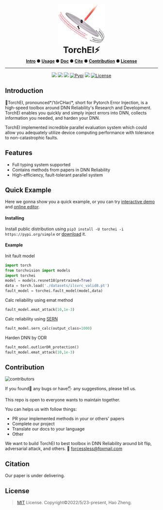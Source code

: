 <div align="center">
  <img src="https://raw.githubusercontent.com/TorchEI/TorchEI/main/assets/torchei.svg" alt="torchei_logo" align="center" style="width:30%;"  />
</div>


<h1 style = "margin:0;" align="center">TorchEI⚡</h1>

<div align = "center" style="font-weight: bold;"><a href="#introduction">Intro</a> ● <a href="#quick-example">Usage</a> ● <a href="https://TorchEI.github.com.io/TorchEI/">Doc</a>  ● <a href="#citation">Cite</a> ● <a href="#contribution" >Contribution</a> ● <a href="#license">License</a></div>

---

<div align = "center">
    <a href = "https://github.com/TorchEI/TorchEI/actions/workflows/pytest-cov.yml">
		<img src="https://github.com/TorchEI/TorchEI/actions/workflows/pytest-cov.yml/badge.svg"/></a>
	<a href="https://codecov.io/gh/TorchEI/TorchEI" > 
 		<img src="https://codecov.io/gh/TorchEI/TorchEI/branch/main/graph/badge.svg?token=0ADLQFHLCJ"/></a> 
	<a href="https://www.codacy.com/gh/TorchEI/TorchEI/dashboard?utm_source=github.com&amp;utm_medium=referral&amp;utm_content=TorchEI/TorchEI&amp;utm_campaign=Badge_Grade">
		<img src="https://app.codacy.com/project/badge/Grade/c4067d004b934d49bb4386b650c57808"/></a>
	<a href="https://pypi.org/project/torchei/"  target=”_blank”>
  		<img src="https://img.shields.io/pypi/v/torchei" alt="Pypi"></a>
    <a href="https://pypi.org/project/torchei/"  target=”_blank”>
    	<img src="https://pepy.tech/badge/torchei"/></a>
	<a href="#license">
  		<img src="https://img.shields.io/github/license/torchei/torchei" alt="License"></a>
</div>

## Introduction


👋TorchEI, pronounced*/ˈtôrCHər/*, short for Pytorch Error Injection, is a high-speed toolbox around DNN Reliability's Research and Development. TorchEI enables you quickly and simply inject errors into DNN, collects information you needed, and harden your DNN.

TorchEI implemented incredible parallel evaluation system which could allow you adequately utilize device computing performance with tolerance to non-catastrophic faults.

## Features

- Full typing system supported
- Contains methods from papers in DNN Reliability
- High-efficiency, fault-tolerant parallel system

## Quick Example

Here we gonna show you a quick example, or you can try [interactive demo](https://colab.research.google.com/github/TorchEI/TorchEI/blob/main/example.ipynb) and [online editor](https://github.dev/TorchEI/TorchEI).

#### Installing

Install public distribution using  `pip3 install -U torchei -i https://pypi.org/simple` or [download](https://github.com/TorchEI/TorchEI/archive/refs/heads/main.zip) it.

#### Example

Init fault model

```python
import torch
from torchvision import models
import torchei
model = models.resnet18(pretrained=True)
data = torch.load('./datasets/ilsvrc_valid8.pt')
fault_model = torchei.fault_model(model,data)
```

Calc reliability using emat method

```python
fault_model.emat_attack(10,1e-3)
```

Calc reliability using [SERN](https://dl.acm.org/doi/abs/10.1145/3386263.3406938) 

```python
fault_model.sern_calc(output_class=1000)
```


Harden DNN by ODR

```python
fault_model.outlierDR_protection()
fault_model.emat_attack(10,1e-3)
```

## Contribution

 ![contributors](https://img.shields.io/github/contributors/torchei/torchei)

If you found🧐 any bugs or have🖐️ any suggestions, please tell us.

This repo is open to everyone wants to maintain together.

You can helps us with follow things:
- PR your implemented methods in your or others' papers
- Complete our project
- Translate our docs to your language
- Other

We want to build TorchEI to best toolbox in DNN Reliability around bit flip, adversarial attack, and others. 
:e-mail: forcessless@foxmail.com

## Citation

Our paper is under delivering.

## License
> [MIT](./LICENSE) License.
> Copyright:copyright:2022/5/23-present, Hao Zheng.